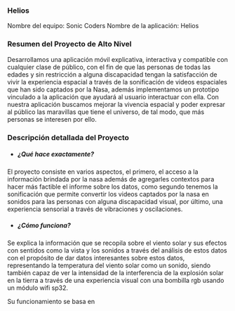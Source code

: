 ### Helios
Nombre del equipo: Sonic Coders 
Nombre de la aplicación: Helios

### Resumen del Proyecto de Alto Nivel
Desarrollamos una aplicación móvil explicativa, interactiva y compatible con cualquier clase de público, con el fin de que las personas de todas las edades y sin restricción a alguna discapacidad tengan la satisfacción de vivir la experiencia espacial a través de la sonificación de videos espaciales que han sido captados por la Nasa, además implementamos un prototipo vinculado a la aplicación que ayudará al usuario interactuar con ella. Con nuestra aplicación buscamos mejorar la vivencia espacial y poder expresar al público las maravillas que tiene el universo, de tal modo, que más personas se interesen por ello.

### Descripción detallada del Proyecto
- ##### ¿Qué hace exactamente?
El proyecto consiste en varios aspectos, el primero, el acceso a la información brindada por la nasa además de agregarles contextos para hacer más factible el informe sobre los datos, como segundo tenemos la sonificación que permite convertir los videos captados por la nasa en sonidos para las personas con alguna discapacidad visual, por último, una experiencia sensorial a través de vibraciones y oscilaciones.

- ##### ¿Cómo funciona?
Se explica la información que se recopila sobre el viento solar y sus efectos con sentidos como la vista y los sonidos a través del análisis de estos datos con el propósito de dar datos interesantes sobre estos datos, representando la temperatura del viento solar como un sonido, siendo también capaz de ver la intensidad de la interferencia de la explosión solar en la tierra a través de una experiencia visual con una bombilla rgb usando un módulo wifi sp32.

Su funcionamiento se basa en 
